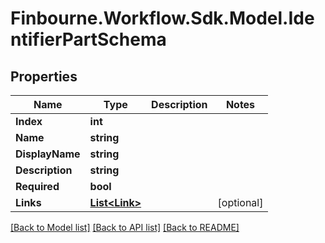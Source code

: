 # Finbourne.Workflow.Sdk.Model.IdentifierPartSchema

## Properties

Name | Type | Description | Notes
------------ | ------------- | ------------- | -------------
**Index** | **int** |  | 
**Name** | **string** |  | 
**DisplayName** | **string** |  | 
**Description** | **string** |  | 
**Required** | **bool** |  | 
**Links** | [**List&lt;Link&gt;**](Link.md) |  | [optional] 

[[Back to Model list]](../README.md#documentation-for-models) [[Back to API list]](../README.md#documentation-for-api-endpoints) [[Back to README]](../README.md)

